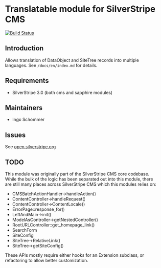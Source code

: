 # Translatable module for SilverStripe CMS #

[![Build Status](https://secure.travis-ci.org/silverstripe/silverstripe-translatable.png)](http://travis-ci.org/silverstripe/silverstripe-translatable)

## Introduction ##

Allows translation of DataObject and SiteTree records into multiple languages.
See `/docs/en/index.md` for details.

## Requirements ##

 * SilverStripe 3.0 (both cms and sapphire modules)

## Maintainers ##

 * Ingo Schommer <ingo at silverstripe dot com>

## Issues ##

See [open.silverstripe.org](http://open.silverstripe.org/query?status=!closed&summary=~Translatable)

## TODO ##

This module was originally part of the SilverStripe CMS core codebase.
While the bulk of the logic has been separated out into this module,
there are still many places across SilverStripe CMS which this modules relies on:

* CMSBatchActionHandler->handleAction()
* ContentController->handleRequest()
* ContentController->ContentLocale()
* ErrorPage::response_for()
* LeftAndMain->init()
* ModelAsController->getNestedController()
* RootURLController::get_homepage_link()
* SearchForm
* SiteConfig
* SiteTree->RelativeLink()
* SiteTree->getSiteConfig()

These APIs mostly require either hooks for an Extension subclass,
or refactoring to allow better customization.